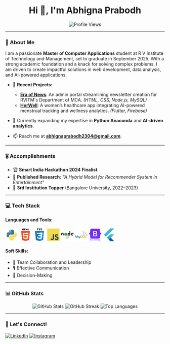 <h1 align="center">Hi 👋, I'm Abhigna Prabodh</h1>
<p align="center">
  <img src="https://komarev.com/ghpvc/?username=abhignaprabodh&label=Profile%20Views&color=0e75b6&style=flat" alt="Profile Views" />
</p>

---

### 🌟 About Me
I am a passionate **Master of Computer Applications** student at R V Institute of Technology and Management, set to graduate in September 2025. With a strong academic foundation and a knack for solving complex problems, I am driven to create impactful solutions in web development, data analysis, and AI-powered applications.

- 🔭 **Recent Projects:**
  - **[Era of News](https://github.com/abhignaprabodh/era-of-news)**: An admin portal streamlining newsletter creation for RVITM's Department of MCA. *(HTML, CSS, Node.js, MySQL)*
  - **[HerWell](https://github.com/abhignaprabodh/herwell)**: A women’s healthcare app integrating AI-powered menstrual tracking and wellness analytics. *(Flutter, Firebase)*

- 🌱 Currently expanding my expertise in **Python Anaconda** and **AI-driven analytics**.
- 📫 Reach me at **[abhignaprabodh2304@gmail.com](mailto:abhignaprabodh2304@gmail.com)**.

---

### 🎖️ Accomplishments
- 🏆 **Smart India Hackathon 2024 Finalist**
- 📄 **Published Research:** *"A Hybrid Model for Recommender System in Entertainment"*
- 🥉 **3rd Institution Topper** (Bangalore University, 2022–2023)

---

### 💻 Tech Stack
#### Languages and Tools:
<p align="left">
  <img src="https://raw.githubusercontent.com/devicons/devicon/master/icons/python/python-original.svg" alt="Python" width="40" height="40"/>
  <img src="https://raw.githubusercontent.com/devicons/devicon/master/icons/html5/html5-original-wordmark.svg" alt="HTML5" width="40" height="40"/>
  <img src="https://raw.githubusercontent.com/devicons/devicon/master/icons/css3/css3-original-wordmark.svg" alt="CSS3" width="40" height="40"/>
  <img src="https://raw.githubusercontent.com/devicons/devicon/master/icons/javascript/javascript-original.svg" alt="JavaScript" width="40" height="40"/>
  <img src="https://raw.githubusercontent.com/devicons/devicon/master/icons/nodejs/nodejs-original-wordmark.svg" alt="Node.js" width="40" height="40"/>
  <img src="https://raw.githubusercontent.com/devicons/devicon/master/icons/mysql/mysql-original-wordmark.svg" alt="MySQL" width="40" height="40"/>
  <img src="https://raw.githubusercontent.com/devicons/devicon/master/icons/bootstrap/bootstrap-plain-wordmark.svg" alt="Bootstrap" width="40" height="40"/>
  <img src="https://raw.githubusercontent.com/devicons/devicon/master/icons/flutter/flutter-original.svg" alt="Flutter" width="40" height="40"/>
</p>

#### Soft Skills:
- 🤝 Team Collaboration and Leadership
- 🎙️ Effective Communication
- 🧩 Decision-Making

---

### 📊 GitHub Stats
<p align="center">
  <img src="https://github-readme-stats.vercel.app/api?username=abhignaprabodh&show_icons=true&locale=en" alt="GitHub Stats" />
  <img src="https://github-readme-streak-stats.herokuapp.com/?user=abhignaprabodh&" alt="GitHub Streak" />
  <img src="https://github-readme-stats.vercel.app/api/top-langs?username=abhignaprabodh&show_icons=true&locale=en&layout=compact" alt="Top Languages" />
</p>

---

### 📢 Let's Connect!
<p align="left">
  <a href="https://linkedin.com/in/abhigna-prabodh" target="blank"><img align="center" src="https://raw.githubusercontent.com/rahuldkjain/github-profile-readme-generator/master/src/images/icons/Social/linked-in-alt.svg" alt="LinkedIn" height="30" width="40" /></a>
  <a href="https://instagram.com/abhigna_prabodh" target="blank"><img align="center" src="https://raw.githubusercontent.com/rahuldkjain/github-profile-readme-generator/master/src/images/icons/Social/instagram.svg" alt="Instagram" height="30" width="40" /></a>
</p>
